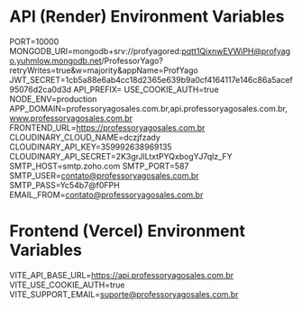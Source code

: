 # API (Render) Environment Variables
PORT=10000
MONGODB_URI=mongodb+srv://profyagored:pqtt1QixnwEVWiPH@profyago.yuhmlow.mongodb.net/ProfessorYago?retryWrites=true&w=majority&appName=ProfYago
JWT_SECRET=1cb5a88e6ab4cc18d2365e639b9a0cf4164117e146c86a5acef95076d2ca0d3d
API_PREFIX=
USE_COOKIE_AUTH=true
NODE_ENV=production
APP_DOMAIN=professoryagosales.com.br,api.professoryagosales.com.br,www.professoryagosales.com.br
FRONTEND_URL=https://professoryagosales.com.br
CLOUDINARY_CLOUD_NAME=dczjfzady
CLOUDINARY_API_KEY=359992638969135
CLOUDINARY_API_SECRET=2K3grJlLtxtPYQxbogYJ7qlz_FY
SMTP_HOST=smtp.zoho.com
SMTP_PORT=587
SMTP_USER=contato@professoryagosales.com.br
SMTP_PASS=Yc54b7@f0FPH
EMAIL_FROM=contato@professoryagosales.com.br

# Frontend (Vercel) Environment Variables
VITE_API_BASE_URL=https://api.professoryagosales.com.br
VITE_USE_COOKIE_AUTH=true
VITE_SUPPORT_EMAIL=suporte@professoryagosales.com.br
